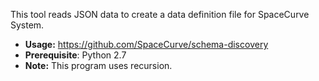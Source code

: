 This tool reads JSON data to create a data definition file for SpaceCurve System.

 - **Usage:** https://github.com/SpaceCurve/schema-discovery
 - **Prerequisite**: Python 2.7
 - **Note:** This program uses recursion.
